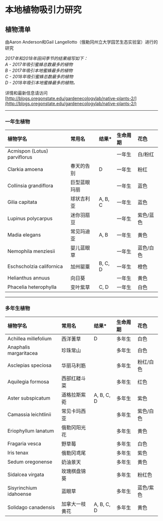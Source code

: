 # 本地植物吸引力研究

## 植物清单

由Aaron Anderson和Gail Langellotto（俄勒冈州立大学园艺生态实验室）进行的研究

*2017年和2018年田间季节的结果缩写如下：  
A - 2017年吸引蜜蜂总数最多的植物  
B - 2017年吸引本地蜜蜂最多的植物  
C - 2018年吸引蜜蜂总数最多的植物  
D - 2018年吸引本地蜜蜂最多的植物。*

详情和最新信息请访问 [http://blogs.oregonstate.edu/gardenecologylab/native-plants-2/](http://blogs.oregonstate.edu/gardenecologylab/native-plants-2/)

---

### 一年生植物

| 植物学名                      | 常用名                  | 结果*   | 生命周期   | 花色        |
| :---------------------------- | :--------------------- | :------ | :--------- | :---------- |
| Acmispon (Lotus) parviflorus  |                        |         | 一年生     | 白/粉红     |
| Clarkia amoena                | 春天的告别              | D       | 一年生     | 粉红        |
| Collinsia grandiflora         | 巨型蓝眼玛丽            |         | 一年生     | 蓝色        |
| Gilia capitata                | 球状吉利亚              | A, B, C | 一年生     | 蓝色        |
| Lupinus polycarpus            | 迷你羽扇豆              |         | 一年生     | 紫色/蓝色   |
| Madia elegans                 | 常见玛迪亚              | A, B    | 一年生     | 黄色        |
| Nemophila menziesii           | 婴儿蓝眼草              |         | 一年生     | 蓝色/白色   |
| Eschscholzia californica      | 加州罂粟                | B, C, D | 一年生     | 橙色        |
| Helianthus annuus             | 向日葵                  |         | 一年生     | 黄色        |
| Phacelia heterophylla         | 变叶紫草                | C, D    | 一年生     | 白色        |

---

### 多年生植物

| 植物学名                  | 常用名                  | 结果*      | 生命周期   | 花色         |
| :------------------------ | :--------------------- | :--------- | :--------- | :------------ |
| Achillea millefolium      | 西洋蓍草                | D          | 多年生     | 白色         |
| Anaphalis margaritacea    | 珍珠常山                |            | 多年生     | 白色         |
| Asclepias speciosa        | 华丽马利筋              |            | 多年生     | 粉红/白色    |
| Aquilegia formosa         | 西部红耧斗菜            |            | 多年生     | 红色         |
| Aster subspicatum         | 道格拉斯紫菀            | A, B, C, D | 多年生     | 紫色         |
| Camassia leichtlinii      | 常见卡玛西亚            |            | 多年生     | 紫色/白色    |
| Eriophyllum lanatum       | 俄勒冈阳光花            |            | 多年生     | 黄色         |
| Fragaria vesca            | 野草莓                  |            | 多年生     | 白色         |
| Iris tenax                | 俄勒冈鸢尾              |            | 多年生     | 紫色         |
| Sedum oregonense          | 奶油景天                |            | 多年生     | 黄色         |
| Sidalcea virgata          | 玫瑰棋盘锦葵            |            | 多年生     | 粉红色       |
| Sisyrinchium idahoense    | 蓝眼草                  |            | 多年生     | 蓝色/紫色    |
| Solidago canadensis       | 加拿大一枝黄花          | A, B, C, D | 多年生     | 黄色         |
